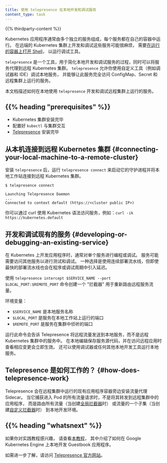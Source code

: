```yaml
---
title: 使用 telepresence 在本地开发和调试服务
content_type: task
---
```



{{% thirdparty-content %}}

Kubernetes 应用程序通常由多个独立的服务组成，每个服务都在自己的容器中运行。
在远端的 Kubernetes 集群上开发和调试这些服务可能很麻烦，
需要[在运行的容器上打开 Shell](/zh-cn/docs/tasks/debug/debug-application/get-shell-running-container/)，
以运行调试工具。

`telepresence` 是一个工具，用于简化本地开发和调试服务的过程，同时可以将服务代理到远程 Kubernetes 集群。
`telepresence` 允许你使用自定义工具（例如调试器和 IDE）调试本地服务，
并能够让此服务完全访问 ConfigMap、Secret 和远程集群上运行的服务。

本文档描述如何在本地使用 `telepresence` 开发和调试远程集群上运行的服务。

## {{% heading "prerequisites" %}}

* Kubernetes 集群安装完毕
* 配置好 `kubectl` 与集群交互
* [Telepresence](https://www.telepresence.io/docs/latest/install/) 安装完毕


## 从本机连接到远程 Kubernetes 集群  {#connecting-your-local-machine-to-a-remote-cluster}

安装 `telepresence` 后，运行 `telepresence connect` 来启动它的守护进程并将本地工作站连接到远程
Kubernetes 集群。

```
$ telepresence connect
 
Launching Telepresence Daemon
...
Connected to context default (https://<cluster public IP>)
```

你可以通过 curl 使用 Kubernetes 语法访问服务，例如：`curl -ik https://kubernetes.default`

## 开发和调试现有的服务  {#developing-or-debugging-an-existing-service}

在 Kubernetes 上开发应用程序时，通常对单个服务进行编程或调试。
服务可能需要访问其他服务以进行测试和调试。
一种选择是使用连续部署流水线，但即使最快的部署流水线也会在程序或调试周期中引入延迟。

使用 `telepresence intercept $SERVICE_NAME --port $LOCAL_PORT:$REMOTE_PORT`
命令创建一个 "拦截器" 用于重新路由远程服务流量。

环境变量：

- `$SERVICE_NAME` 是本地服务名称
- `$LOCAL_PORT` 是服务在本地工作站上运行的端口
- `$REMOTE_PORT` 是服务在集群中侦听的端口

运行此命令会告诉 Telepresence 将远程流量发送到本地服务，而不是远程 Kubernetes 集群中的服务中。
在本地编辑保存服务源代码，并在访问远程应用时查看相应变更会立即生效。
还可以使用调试器或任何其他本地开发工具运行本地服务。

## Telepresence 是如何工作的？  {#how-does-telepresence-work}

Telepresence 会在远程集群中运行的现有应用程序容器旁边安装流量代理 Sidecar。
当它捕获进入 Pod 的所有流量请求时，不是将其转发到远程集群中的应用程序，
而是路由所有流量（当创建[全局拦截器](https://www.getambassador.io/docs/telepresence/latest/concepts/intercepts/#global-intercept)时）
或流量的一个子集（当创建[自定义拦截器](https://www.getambassador.io/docs/telepresence/latest/concepts/intercepts/#personal-intercept)时）
到本地开发环境。

## {{% heading "whatsnext" %}}

如果你对实践教程感兴趣，
请查看[本教程](https://cloud.google.com/community/tutorials/developing-services-with-k8s)，
其中介绍了如何在 Google Kubernetes Engine 上本地开发 Guestbook 应用程序。

如需进一步了解，请访问 [Telepresence 官方网站](https://www.telepresence.io)。
